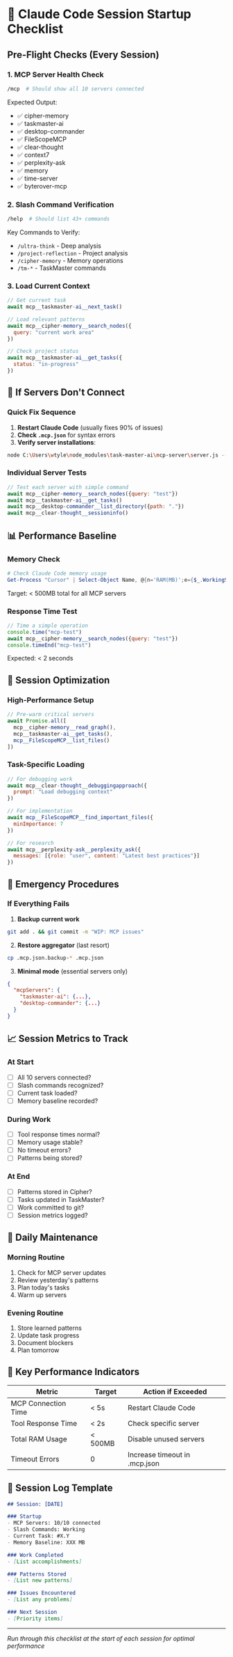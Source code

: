 # 🚀 Claude Code Session Startup Checklist

## Pre-Flight Checks (Every Session)

### 1. MCP Server Health Check
```bash
/mcp  # Should show all 10 servers connected
```

Expected Output:
- ✅ cipher-memory
- ✅ taskmaster-ai  
- ✅ desktop-commander
- ✅ FileScopeMCP
- ✅ clear-thought
- ✅ context7
- ✅ perplexity-ask
- ✅ memory
- ✅ time-server
- ✅ byterover-mcp

### 2. Slash Command Verification
```bash
/help  # Should list 43+ commands
```

Key Commands to Verify:
- `/ultra-think` - Deep analysis
- `/project-reflection` - Project analysis
- `/cipher-memory` - Memory operations
- `/tm-*` - TaskMaster commands

### 3. Load Current Context
```javascript
// Get current task
await mcp__taskmaster-ai__next_task()

// Load relevant patterns
await mcp__cipher-memory__search_nodes({
  query: "current work area"
})

// Check project status
await mcp__taskmaster-ai__get_tasks({
  status: "in-progress"
})
```

## 🔧 If Servers Don't Connect

### Quick Fix Sequence
1. **Restart Claude Code** (usually fixes 90% of issues)
2. **Check `.mcp.json`** for syntax errors
3. **Verify server installations**:
```bash
node C:\Users\wtyle\node_modules\task-master-ai\mcp-server\server.js --version
```

### Individual Server Tests
```javascript
// Test each server with simple command
await mcp__cipher-memory__search_nodes({query: "test"})
await mcp__taskmaster-ai__get_tasks()
await mcp__desktop-commander__list_directory({path: "."})
await mcp__clear-thought__sessioninfo()
```

## 📊 Performance Baseline

### Memory Check
```powershell
# Check Claude Code memory usage
Get-Process "Cursor" | Select-Object Name, @{n='RAM(MB)';e={$_.WorkingSet/1MB}}
```

Target: < 500MB total for all MCP servers

### Response Time Test
```javascript
// Time a simple operation
console.time("mcp-test")
await mcp__cipher-memory__search_nodes({query: "test"})
console.timeEnd("mcp-test")
```

Expected: < 2 seconds

## 🎯 Session Optimization

### High-Performance Setup
```javascript
// Pre-warm critical servers
await Promise.all([
  mcp__cipher-memory__read_graph(),
  mcp__taskmaster-ai__get_tasks(),
  mcp__FileScopeMCP__list_files()
])
```

### Task-Specific Loading
```javascript
// For debugging work
await mcp__clear-thought__debuggingapproach({
  prompt: "Load debugging context"
})

// For implementation
await mcp__FileScopeMCP__find_important_files({
  minImportance: 7
})

// For research
await mcp__perplexity-ask__perplexity_ask({
  messages: [{role: "user", content: "Latest best practices"}]
})
```

## 🚨 Emergency Procedures

### If Everything Fails
1. **Backup current work**
```bash
git add . && git commit -m "WIP: MCP issues"
```

2. **Restore aggregator** (last resort)
```bash
cp .mcp.json.backup-* .mcp.json
```

3. **Minimal mode** (essential servers only)
```json
{
  "mcpServers": {
    "taskmaster-ai": {...},
    "desktop-commander": {...}
  }
}
```

## 📈 Session Metrics to Track

### At Start
- [ ] All 10 servers connected?
- [ ] Slash commands recognized?
- [ ] Current task loaded?
- [ ] Memory baseline recorded?

### During Work
- [ ] Tool response times normal?
- [ ] Memory usage stable?
- [ ] No timeout errors?
- [ ] Patterns being stored?

### At End
- [ ] Patterns stored in Cipher?
- [ ] Tasks updated in TaskMaster?
- [ ] Work committed to git?
- [ ] Session metrics logged?

## 🎪 Daily Maintenance

### Morning Routine
1. Check for MCP server updates
2. Review yesterday's patterns
3. Plan today's tasks
4. Warm up servers

### Evening Routine
1. Store learned patterns
2. Update task progress
3. Document blockers
4. Plan tomorrow

## 🔑 Key Performance Indicators

| Metric | Target | Action if Exceeded |
|--------|--------|-------------------|
| MCP Connection Time | < 5s | Restart Claude Code |
| Tool Response Time | < 2s | Check specific server |
| Total RAM Usage | < 500MB | Disable unused servers |
| Timeout Errors | 0 | Increase timeout in .mcp.json |

## 📝 Session Log Template

```markdown
## Session: [DATE]

### Startup
- MCP Servers: 10/10 connected
- Slash Commands: Working
- Current Task: #X.Y
- Memory Baseline: XXX MB

### Work Completed
- [List accomplishments]

### Patterns Stored
- [List new patterns]

### Issues Encountered
- [List any problems]

### Next Session
- [Priority items]
```

---
*Run through this checklist at the start of each session for optimal performance*